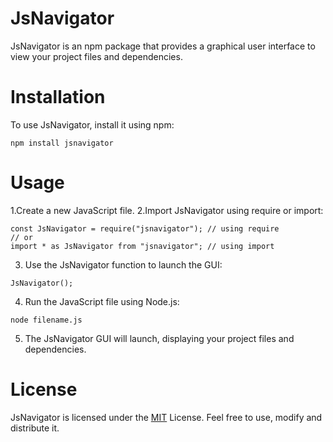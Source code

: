# JsNavigator
JsNavigator is an npm package that provides a graphical user interface to view your project files and dependencies.

# Installation
To use JsNavigator, install it using npm:
```
npm install jsnavigator
```
# Usage
1.Create a new JavaScript file.
2.Import JsNavigator using require or import:
```
const JsNavigator = require("jsnavigator"); // using require
// or
import * as JsNavigator from "jsnavigator"; // using import
```
3. Use the JsNavigator function to launch the GUI:
```
JsNavigator();
```
4. Run the JavaScript file using Node.js:
```
node filename.js
```
5. The JsNavigator GUI will launch, displaying your project files and dependencies.

# License
JsNavigator is licensed under the [MIT](https://opensource.org/licenses/MIT) License. Feel free to use, modify and distribute it.


